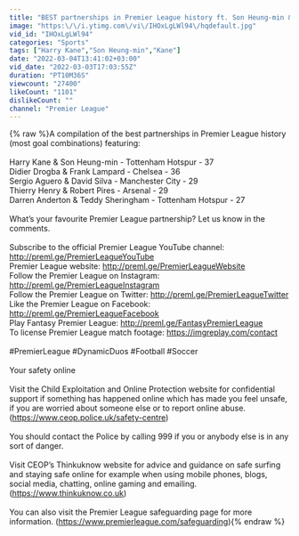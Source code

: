 ```yaml
---
title: "BEST partnerships in Premier League history ft. Son Heung-min & Harry Kane"
image: "https:\/\/i.ytimg.com\/vi\/IHOxLgLWl94\/hqdefault.jpg"
vid_id: "IHOxLgLWl94"
categories: "Sports"
tags: ["Harry Kane","Son Heung-min","Kane"]
date: "2022-03-04T13:41:02+03:00"
vid_date: "2022-03-03T17:03:55Z"
duration: "PT10M36S"
viewcount: "27400"
likeCount: "1101"
dislikeCount: ""
channel: "Premier League"
---
```

{% raw %}A compilation of the best partnerships in Premier League history (most goal combinations) featuring:<br /><br />Harry Kane &amp; Son Heung-min - Tottenham Hotspur - 37<br />Didier Drogba &amp; Frank Lampard - Chelsea - 36<br />Sergio Aguero &amp; David Silva - Manchester City - 29<br />Thierry Henry &amp; Robert Pires - Arsenal - 29<br />Darren Anderton &amp; Teddy Sheringham - Tottenham Hotspur - 27<br /><br />What’s your favourite Premier League partnership? Let us know in the comments.<br /><br />Subscribe to the official Premier League YouTube channel: <a rel="nofollow" target="blank" href="http://preml.ge/PremierLeagueYouTube">http://preml.ge/PremierLeagueYouTube</a> <br />Premier League website: <a rel="nofollow" target="blank" href="http://preml.ge/PremierLeagueWebsite">http://preml.ge/PremierLeagueWebsite</a><br />Follow the Premier League on Instagram: <a rel="nofollow" target="blank" href="http://preml.ge/PremierLeagueInstagram">http://preml.ge/PremierLeagueInstagram</a><br />Follow the Premier League on Twitter: <a rel="nofollow" target="blank" href="http://preml.ge/PremierLeagueTwitter">http://preml.ge/PremierLeagueTwitter</a><br />Like the Premier League on Facebook: <a rel="nofollow" target="blank" href="http://preml.ge/PremierLeagueFacebook">http://preml.ge/PremierLeagueFacebook</a><br />Play Fantasy Premier League: <a rel="nofollow" target="blank" href="http://preml.ge/FantasyPremierLeague">http://preml.ge/FantasyPremierLeague</a><br />To license Premier League match footage: <a rel="nofollow" target="blank" href="https://imgreplay.com/contact">https://imgreplay.com/contact</a><br /><br />#PremierLeague #DynamicDuos #Football #Soccer<br /><br />Your safety online<br /><br />Visit the Child Exploitation and Online Protection website for confidential support if something has happened online which has made you feel unsafe, if you are worried about someone else or to report online abuse. (<a rel="nofollow" target="blank" href="https://www.ceop.police.uk/safety-centre)">https://www.ceop.police.uk/safety-centre)</a><br /><br />You should contact the Police by calling 999 if you or anybody else is in any sort of danger.<br /><br />Visit CEOP’s Thinkuknow website for advice and guidance on safe surfing and staying safe online for example when using mobile phones, blogs, social media, chatting, online gaming and emailing. (<a rel="nofollow" target="blank" href="https://www.thinkuknow.co.uk)">https://www.thinkuknow.co.uk)</a><br /><br />You can also visit the Premier League safeguarding page for more information. (<a rel="nofollow" target="blank" href="https://www.premierleague.com/safeguarding)">https://www.premierleague.com/safeguarding)</a>{% endraw %}
